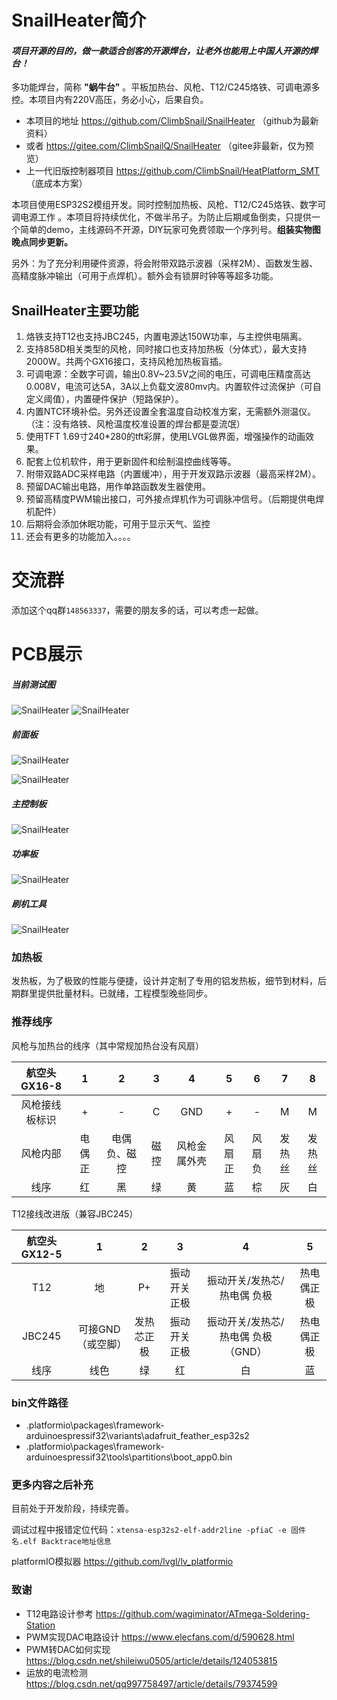 # SnailHeater简介

#### _项目开源的目的，做一款适合创客的开源焊台，让老外也能用上中国人开源的焊台！_

多功能焊台，简称 __"蜗牛台"__ 。平板加热台、风枪、T12/C245烙铁、可调电源多控。本项目内有220V高压，务必小心，后果自负。

* 本项目的地址 https://github.com/ClimbSnail/SnailHeater （github为最新资料）
* 或者 https://gitee.com/ClimbSnailQ/SnailHeater （gitee非最新，仅为预览）
* 上一代旧版控制器项目 https://github.com/ClimbSnail/HeatPlatform_SMT （底成本方案）

本项目使用ESP32S2模组开发。同时控制加热板、风枪、T12/C245烙铁、数字可调电源工作 。本项目将持续优化，不做半吊子。为防止后期咸鱼倒卖，只提供一个简单的demo，主线源码不开源，DIY玩家可免费领取一个序列号。__组装实物图晚点同步更新。__

另外：为了充分利用硬件资源，将会附带双路示波器（采样2M）、函数发生器、高精度脉冲输出（可用于点焊机）。额外会有锁屏时钟等等超多功能。

## SnailHeater主要功能
1. 烙铁支持T12也支持JBC245，内置电源达150W功率，与主控供电隔离。
2. 支持858D相关类型的风枪，同时接口也支持加热板（分体式），最大支持2000W。共两个GX16接口，支持风枪加热板盲插。
3. 可调电源：全数字可调，输出0.8V~23.5V之间的电压，可调电压精度高达0.008V，电流可达5A，3A以上负载文波80mv内。内置软件过流保护（可自定义阈值），内置硬件保护（短路保护）。
4. 内置NTC环境补偿。另外还设置全套温度自动校准方案，无需额外测温仪。（注：没有烙铁、风枪温度校准设置的焊台都是耍流氓）
5. 使用TFT 1.69寸240*280的tft彩屏，使用LVGL做界面，增强操作的动画效果。
6. 配套上位机软件，用于更新固件和绘制温控曲线等等。
7. 附带双路ADC采样电路（内置缓冲），用于开发双路示波器（最高采样2M）。
8. 预留DAC输出电路，用作单路函数发生器使用。
9. 预留高精度PWM输出接口，可外接点焊机作为可调脉冲信号。（后期提供电焊机配件）
10. 后期将会添加休眠功能，可用于显示天气、监控
8. 还会有更多的功能加入。。。。

# 交流群
添加这个qq群`148563337`，需要的朋友多的话，可以考虑一起做。

# PCB展示
##### 当前测试图
![SnailHeater](Images/SnailHeater_main.jpg)
![SnailHeater](Images/main.jpg)

##### 前面板
![SnailHeater](Images/SnailHeater.png)

![SnailHeater](Images/SnailHeater_Screen_B.png)

##### 主控制板
![SnailHeater](Images/SnailHeater_Ctrl.png)

##### 功率板
![SnailHeater](Images/SnailHeater_Power.png)

##### 刷机工具
![SnailHeater](Images/配套刷机工具.png)

### 加热板
发热板，为了极致的性能与便捷，设计并定制了专用的铝发热板，细节到材料，后期群里提供批量材料。已就绪，工程模型晚些同步。

### 推荐线序
风枪与加热台的线序（其中常规加热台没有风扇）

航空头 GX16-8 | 1 | 2 | 3 | 4 | 5 | 6 | 7 | 8
:-: | :-: | :-: | :-: | :-: | :-: | :-: | :-: | :-:
风枪接线板标识 | + | - | C | GND | + | - | M | M
风枪内部 | 电偶正 | 电偶负、磁控 | 磁控 | 风枪金属外壳 | 风扇正 | 风扇负 | 发热丝 | 发热丝
线序 | 红 | 黑 | 绿 | 黄 | 蓝 | 棕 | 灰 | 白

T12接线改进版（兼容JBC245）

航空头 GX12-5 | 1 | 2 | 3 | 4 | 5
:-: | :-: | :-: | :-: | :-: | :-:
T12 | 地 | P+ | 振动开关正极 | 振动开关/发热芯/热电偶 负极 | 热电偶正极
JBC245 | 可接GND（或空脚） | 发热芯正极 | 振动开关正极 | 振动开关/发热芯/热电偶 负极（GND） | 热电偶正极
线序 | 线色 | 绿 | 红 | 白 | 蓝 | 黑

### bin文件路径
* .platformio\packages\framework-arduinoespressif32\variants\adafruit_feather_esp32s2
* .platformio\packages\framework-arduinoespressif32\tools\partitions\boot_app0.bin

### 更多内容之后补充
目前处于开发阶段，持续完善。

调试过程中报错定位代码：`xtensa-esp32s2-elf-addr2line -pfiaC -e 固件名.elf Backtrace地址信息`

platformIO模拟器 https://github.com/lvgl/lv_platformio



### 致谢
* T12电路设计参考 https://github.com/wagiminator/ATmega-Soldering-Station
* PWM实现DAC电路设计 https://www.elecfans.com/d/590628.html
* PWM转DAC如何实现 https://blog.csdn.net/shileiwu0505/article/details/124053815
* 运放的电流检测 https://blog.csdn.net/qq997758497/article/details/79374599